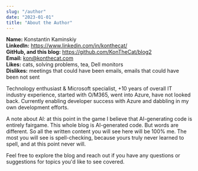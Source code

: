 ```yaml
---
slug: "/author"
date: "2023-01-01"
title: "About the Author"
---
```


**Name:** Konstantin Kaminskiy  
**LinkedIn:** https://www.linkedin.com/in/konthecat/  
**GitHub, and this blog:** https://github.com/KonTheCat/blog2  
**Email:** kon@konthecat.com  
**Likes:** cats, solving problems, tea, Dell monitors  
**Dislikes:** meetings that could have been emails, emails that could have been not sent

Technology enthusiast & Microsoft specialist, +10 years of overall IT industry experience, started with O/M365, went into Azure, have not looked back. Currently enabling developer success with Azure and dabbling in my own development efforts.

A note about AI: at this point in the game I believe that AI-generating code is entirely fairgame. This whole blog is AI-generated code. But words are different. So all the written content you will see here will be 100% me. The most you will see is spell-checking, because yours truly never learned to spell, and at this point never will.

Feel free to explore the blog and reach out if you have any questions or suggestions for topics you'd like to see covered.
